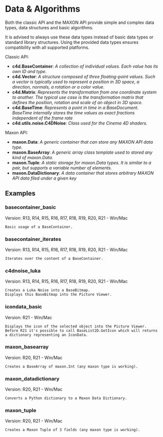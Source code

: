 # Data & Algorithms

Both the classic API and the MAXON API provide simple and complex data types, data structures and basic algorithms.

It is advised to always use these data types instead of basic data types or standard library structures. Using the provided data types ensures compatibility with all supported platforms.

Classic API:
- **c4d.BaseContainer**: *A collection of individual values. Each value has its own ID and type.*
- **c4d.Vector**: *A structure composed of three floating-point values. Such a vector is typically used to represent a position in 3D space, a direction, normals, a rotation or a color value.*
- **c4d.Matrix**: *Represents the transformation from one coordinate system to another. The typical use case is the transformation matrix that defines the position, rotation and scale of an object in 3D space.*
- **c4d.BaseTime**: *Represents a point in time in a BaseDocument. BaseTime internally stores the time values as exact fractions independent of the frame rate*
- **c4d.utils.noise.C4DNoise**: *Class used for the Cinema 4D shaders.*

Maxon API:
- **maxon.Data**: *A generic container that can store any MAXON API data type.*
- **maxon.BaseArray**: *A generic array class template used to stored any kind of maxon.Data.*
- **maxon.Tuple**: *A static storage for maxon.Data types. It is similar to a pair, but supports a variable number of elements.*
- **maxon.DataDictionary**: *A data container that stores arbitrary MAXON API data filed under a given key*

## Examples

### basecontainer_basic
Version: R13, R14, R15, R16, R17, R18, R19, R20, R21 - Win/Mac

    Basic usage of a BaseContainer.

### basecontainer_iterates
Version: R13, R14, R15, R16, R17, R18, R19, R20, R21 - Win/Mac

    Iterates over the content of a BaseContainer.

### c4dnoise_luka
Version: R13, R14, R15, R16, R17, R18, R19, R20, R21 - Win/Mac

    Creates a Luka Noise into a BaseBitmap.
    Displays this BaseBitmap into the Picture Viewer.

### icondata_basic
Version: R21 - Win/Mac 

    Displays the icon of the selected object into the Picture Viewer.
    Before R21 it's possible to call BaseList2D.GetIcon which will returns a dictionary representing an IconData.

### maxon_basearray
Version: R20, R21 - Win/Mac

    Creates a BaseArray of maxon.Int (any maxon type is working).

### maxon_datadictionary
Version: R20, R21 - Win/Mac

    Converts a Python dictionary to a Maxon Data Dictionary.
 
### maxon_tuple
Version: R20, R21 - Win/Mac

    Creates a Maxon Tuple of 3 fields (any maxon type is working).
    